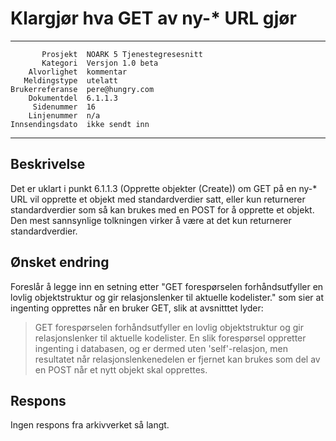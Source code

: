 Klargjør hva GET av ny-* URL gjør
=================================

 ------------------  ---------------------------------
           Prosjekt  NOARK 5 Tjenestegresesnitt
           Kategori  Versjon 1.0 beta
        Alvorlighet  kommentar
       Meldingstype  utelatt
    Brukerreferanse  pere@hungry.com
        Dokumentdel  6.1.1.3
         Sidenummer  16
        Linjenummer  n/a
    Innsendingsdato  ikke sendt inn
 ------------------  ---------------------------------

Beskrivelse
-----------

Det er uklart i punkt 6.1.1.3 (Opprette objekter (Create)) om GET på
en ny-* URL vil opprette et objekt med standardverdier satt, eller kun
returnerer standardverdier som så kan brukes med en POST for å
opprette et objekt.  Den mest sannsynlige tolkningen virker å være at
det kun returnerer standardverdier.

Ønsket endring
--------------

Foreslår å legge inn en setning etter "GET forespørselen
forhåndsutfyller en lovlig objektstruktur og gir relasjonslenker til
aktuelle kodelister." som sier at ingenting opprettes når en bruker
GET, slik at avsnitttet lyder:

> GET forespørselen forhåndsutfyller en lovlig objektstruktur og gir
> relasjonslenker til aktuelle kodelister.  En slik forespørsel
> oppretter ingenting i databasen, og er dermed uten 'self'-relasjon,
> men resultatet når relasjonslenkenedelen er fjernet kan brukes som
> del av en POST når et nytt objekt skal opprettes.

Respons
-------

Ingen respons fra arkivverket så langt.
